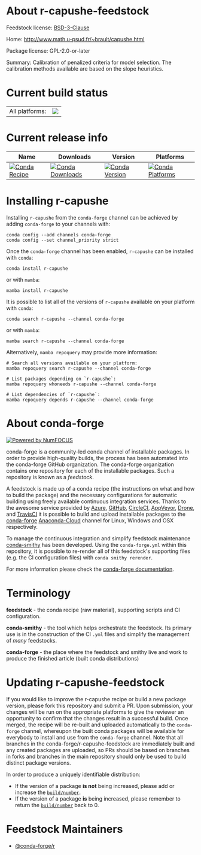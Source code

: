 About r-capushe-feedstock
=========================

Feedstock license: [BSD-3-Clause](https://github.com/conda-forge/r-capushe-feedstock/blob/main/LICENSE.txt)

Home: http://www.math.u-psud.fr/~brault/capushe.html

Package license: GPL-2.0-or-later

Summary: Calibration of penalized criteria for model selection. The calibration methods available are based on the slope heuristics.

Current build status
====================


<table><tr><td>All platforms:</td>
    <td>
      <a href="https://dev.azure.com/conda-forge/feedstock-builds/_build/latest?definitionId=1021&branchName=main">
        <img src="https://dev.azure.com/conda-forge/feedstock-builds/_apis/build/status/r-capushe-feedstock?branchName=main">
      </a>
    </td>
  </tr>
</table>

Current release info
====================

| Name | Downloads | Version | Platforms |
| --- | --- | --- | --- |
| [![Conda Recipe](https://img.shields.io/badge/recipe-r--capushe-green.svg)](https://anaconda.org/conda-forge/r-capushe) | [![Conda Downloads](https://img.shields.io/conda/dn/conda-forge/r-capushe.svg)](https://anaconda.org/conda-forge/r-capushe) | [![Conda Version](https://img.shields.io/conda/vn/conda-forge/r-capushe.svg)](https://anaconda.org/conda-forge/r-capushe) | [![Conda Platforms](https://img.shields.io/conda/pn/conda-forge/r-capushe.svg)](https://anaconda.org/conda-forge/r-capushe) |

Installing r-capushe
====================

Installing `r-capushe` from the `conda-forge` channel can be achieved by adding `conda-forge` to your channels with:

```
conda config --add channels conda-forge
conda config --set channel_priority strict
```

Once the `conda-forge` channel has been enabled, `r-capushe` can be installed with `conda`:

```
conda install r-capushe
```

or with `mamba`:

```
mamba install r-capushe
```

It is possible to list all of the versions of `r-capushe` available on your platform with `conda`:

```
conda search r-capushe --channel conda-forge
```

or with `mamba`:

```
mamba search r-capushe --channel conda-forge
```

Alternatively, `mamba repoquery` may provide more information:

```
# Search all versions available on your platform:
mamba repoquery search r-capushe --channel conda-forge

# List packages depending on `r-capushe`:
mamba repoquery whoneeds r-capushe --channel conda-forge

# List dependencies of `r-capushe`:
mamba repoquery depends r-capushe --channel conda-forge
```


About conda-forge
=================

[![Powered by
NumFOCUS](https://img.shields.io/badge/powered%20by-NumFOCUS-orange.svg?style=flat&colorA=E1523D&colorB=007D8A)](https://numfocus.org)

conda-forge is a community-led conda channel of installable packages.
In order to provide high-quality builds, the process has been automated into the
conda-forge GitHub organization. The conda-forge organization contains one repository
for each of the installable packages. Such a repository is known as a *feedstock*.

A feedstock is made up of a conda recipe (the instructions on what and how to build
the package) and the necessary configurations for automatic building using freely
available continuous integration services. Thanks to the awesome service provided by
[Azure](https://azure.microsoft.com/en-us/services/devops/), [GitHub](https://github.com/),
[CircleCI](https://circleci.com/), [AppVeyor](https://www.appveyor.com/),
[Drone](https://cloud.drone.io/welcome), and [TravisCI](https://travis-ci.com/)
it is possible to build and upload installable packages to the
[conda-forge](https://anaconda.org/conda-forge) [Anaconda-Cloud](https://anaconda.org/)
channel for Linux, Windows and OSX respectively.

To manage the continuous integration and simplify feedstock maintenance
[conda-smithy](https://github.com/conda-forge/conda-smithy) has been developed.
Using the ``conda-forge.yml`` within this repository, it is possible to re-render all of
this feedstock's supporting files (e.g. the CI configuration files) with ``conda smithy rerender``.

For more information please check the [conda-forge documentation](https://conda-forge.org/docs/).

Terminology
===========

**feedstock** - the conda recipe (raw material), supporting scripts and CI configuration.

**conda-smithy** - the tool which helps orchestrate the feedstock.
                   Its primary use is in the construction of the CI ``.yml`` files
                   and simplify the management of *many* feedstocks.

**conda-forge** - the place where the feedstock and smithy live and work to
                  produce the finished article (built conda distributions)


Updating r-capushe-feedstock
============================

If you would like to improve the r-capushe recipe or build a new
package version, please fork this repository and submit a PR. Upon submission,
your changes will be run on the appropriate platforms to give the reviewer an
opportunity to confirm that the changes result in a successful build. Once
merged, the recipe will be re-built and uploaded automatically to the
`conda-forge` channel, whereupon the built conda packages will be available for
everybody to install and use from the `conda-forge` channel.
Note that all branches in the conda-forge/r-capushe-feedstock are
immediately built and any created packages are uploaded, so PRs should be based
on branches in forks and branches in the main repository should only be used to
build distinct package versions.

In order to produce a uniquely identifiable distribution:
 * If the version of a package **is not** being increased, please add or increase
   the [``build/number``](https://docs.conda.io/projects/conda-build/en/latest/resources/define-metadata.html#build-number-and-string).
 * If the version of a package **is** being increased, please remember to return
   the [``build/number``](https://docs.conda.io/projects/conda-build/en/latest/resources/define-metadata.html#build-number-and-string)
   back to 0.

Feedstock Maintainers
=====================

* [@conda-forge/r](https://github.com/conda-forge/r/)

